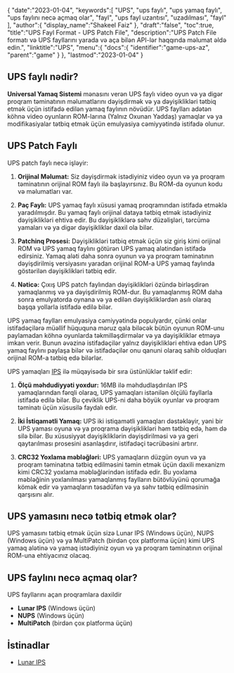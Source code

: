 {
   "date":"2023-01-04",
   "keywords":[
"UPS",
"ups faylı",
"ups yamaq faylı",
"ups faylını necə açmaq olar",
"fayl",
"ups fayl uzantısı",
"uzadılması",
"fayl"
],
   "author":{
      "display_name":"Shakeel Faiz"
},
   "draft":"false",
   "toc":true,
   "title":"UPS Fayl Format - UPS Patch File",
   "description":"UPS Patch File formatı və UPS fayllarını yarada və aça bilən API-lər haqqında məlumat əldə edin.",
   "linktitle":"UPS",
   "menu":{
      "docs":{
         "identifier":"game-ups-az",
         "parent":"game"
}
},
   "lastmod":"2023-01-04"
}

## UPS faylı nədir?

**Universal Yamaq Sistemi** mənasını verən UPS faylı video oyun və ya digər proqram təminatının məlumatlarını dəyişdirmək və ya dəyişiklikləri tətbiq etmək üçün istifadə edilən yamaq faylının növüdür. UPS faylları adətən köhnə video oyunların ROM-larına (Yalnız Oxunan Yaddaş) yamaqlar və ya modifikasiyalar tətbiq etmək üçün emulyasiya cəmiyyətində istifadə olunur.

## UPS Patch Faylı

UPS patch faylı necə işləyir:

1.  **Orijinal Məlumat:** Siz dəyişdirmək istədiyiniz video oyun və ya proqram təminatının orijinal ROM faylı ilə başlayırsınız. Bu ROM-da oyunun kodu və məlumatları var.
    
2.  **Paç Faylı:** UPS yamaq faylı xüsusi yamaq proqramından istifadə etməklə yaradılmışdır. Bu yamaq faylı orijinal dataya tətbiq etmək istədiyiniz dəyişiklikləri ehtiva edir. Bu dəyişikliklərə səhv düzəlişləri, tərcümə yamaları və ya digər dəyişikliklər daxil ola bilər.
    
3.  **Patchinq Prosesi:** Dəyişiklikləri tətbiq etmək üçün siz giriş kimi orijinal ROM və UPS yamaq faylını götürən UPS yamaq alətindən istifadə edirsiniz. Yamaq aləti daha sonra oyunun və ya proqram təminatının dəyişdirilmiş versiyasını yaradan orijinal ROM-a UPS yamaq faylında göstərilən dəyişiklikləri tətbiq edir.
    
4.  **Nəticə:** Çıxış UPS patch faylından dəyişiklikləri özündə birləşdirən yamaqlanmış və ya dəyişdirilmiş ROM-dur. Bu yamaqlanmış ROM daha sonra emulyatorda oynana və ya edilən dəyişikliklərdən asılı olaraq başqa yollarla istifadə edilə bilər.
    

UPS yamaq faylları emulyasiya cəmiyyətində populyardır, çünki onlar istifadəçilərə müəllif hüququna məruz qala biləcək bütün oyunun ROM-unu paylamadan köhnə oyunlarda təkmilləşdirmələr və ya dəyişikliklər etməyə imkan verir. Bunun əvəzinə istifadəçilər yalnız dəyişiklikləri ehtiva edən UPS yamaq faylını paylaşa bilər və istifadəçilər onu qanuni olaraq sahib olduqları orijinal ROM-a tətbiq edə bilərlər.

UPS yamaqları [IPS](/game/ips/) ilə müqayisədə bir sıra üstünlüklər təklif edir:

1.  **Ölçü məhdudiyyəti yoxdur:** 16MB ilə məhdudlaşdırılan IPS yamaqlarından fərqli olaraq, UPS yamaqları istənilən ölçülü fayllarla istifadə edilə bilər. Bu çeviklik UPS-ni daha böyük oyunlar və proqram təminatı üçün xüsusilə faydalı edir.
    
2.  **İki İstiqamətli Yamaq:** UPS iki istiqamətli yamaqları dəstəkləyir, yəni bir UPS yaması oyuna və ya proqrama dəyişiklikləri həm tətbiq edə, həm də silə bilər. Bu xüsusiyyət dəyişikliklərin dəyişdirilməsi və ya geri qaytarılması prosesini asanlaşdırır, istifadəçi təcrübəsini artırır.
    
3.  **CRC32 Yoxlama məbləğləri:** UPS yamaqların düzgün oyun və ya proqram təminatına tətbiq edilməsini təmin etmək üçün daxili mexanizm kimi CRC32 yoxlama məbləğlərindən istifadə edir. Bu yoxlama məbləğinin yoxlanılması yamaqlanmış faylların bütövlüyünü qorumağa kömək edir və yamaqların təsadüfən və ya səhv tətbiq edilməsinin qarşısını alır.

## UPS yamasını necə tətbiq etmək olar?

UPS yamasını tətbiq etmək üçün sizə Lunar IPS (Windows üçün), NUPS (Windows üçün) və ya MultiPatch (birdən çox platforma üçün) kimi UPS yamaq alətinə və yamaq istədiyiniz oyun və ya proqram təminatının orijinal ROM-una ehtiyacınız olacaq.

## UPS faylını necə açmaq olar?

UPS fayllarını açan proqramlara daxildir

- **Lunar IPS** (Windows üçün)
- **NUPS** (Windows üçün)
- **MultiPatch** (birdən çox platforma üçün)

## İstinadlar
* [Lunar IPS](https://www.romhacking.net/utilities/240/)


